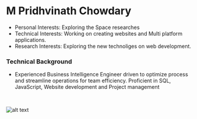 # M Pridhvinath Chowdary

- Personal Interests: Exploring the Space researches <br />
- Technical Interests: Working on creating websites and Multi platform applications. <br />
- Research Interests: Exploring the new technoliges on web development. <br />

### Technical Background

- Experienced Business Intelligence Engineer driven to optimize process and streamline operations for team efficiency.
  Proficient in SQL, JavaScript, Website development and Project management

<br />

![alt text](https://miro.medium.com/max/4800/1*tsi75heHTuQivnHienshkw.png)
